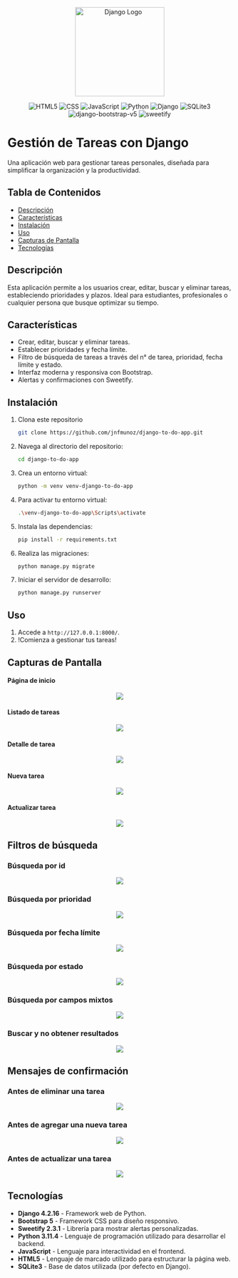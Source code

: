 <p align="center">
  <img src="screenshots/django-logo.png" alt="Django Logo" width="200">
</p>

<div align="center">
		
![HTML5](https://img.shields.io/badge/HTML5-E34F26?style=flat&logo=html5&logoColor=white) ![CSS](https://img.shields.io/badge/CSS-3-blue) ![JavaScript](https://img.shields.io/badge/JavaScript-ES6-yellow) ![Python](https://img.shields.io/badge/Python-3.11.4-blue) ![Django](https://img.shields.io/badge/Django-4.2.16-green) ![SQLite3](https://img.shields.io/badge/SQLite-3.39-blue) ![django-bootstrap-v5](https://img.shields.io/badge/django--bootstrap--v5-1.0.11-blueviolet) ![sweetify](https://img.shields.io/badge/sweetify-2.3.1-yellow)   
 
</div> 

# Gestión de Tareas con Django
Una aplicación web para gestionar tareas personales, diseñada para simplificar la organización y la productividad.
## Tabla de Contenidos
- [Descripción](#descripción)
- [Características](#características)
- [Instalación](#instalación)
- [Uso](#uso)
- [Capturas de Pantalla](#capturas-de-pantalla)
- [Tecnologías](#tecnologías)

## Descripción
Esta aplicación permite a los usuarios crear, editar, buscar y eliminar tareas, estableciendo prioridades y plazos. Ideal para estudiantes, profesionales o cualquier persona que busque optimizar su tiempo.

## Características
- Crear, editar, buscar y eliminar tareas.
- Establecer prioridades y fecha límite.
- Filtro de búsqueda de tareas a través del n° de tarea, prioridad, fecha límite y estado.
- Interfaz moderna y responsiva con Bootstrap.
- Alertas y confirmaciones con Sweetify.

## Instalación
1. Clona este repositorio
	```bash
	git clone https://github.com/jnfmunoz/django-to-do-app.git
 	```

2. Navega al directorio del repositorio:
	``` bash
   	cd django-to-do-app
	```     
3. Crea un entorno virtual:
	```bash
	python -m venv venv-django-to-do-app
 	```    
4. Para activar tu entorno virtual:
	```bash
	.\venv-django-to-do-app\Scripts\activate
	```	
5. Instala las dependencias:
	```bash
	pip install -r requirements.txt
	```
6. Realiza las migraciones:
	```bash
   	python manage.py migrate
	```
7. Iniciar el servidor de desarrollo:
	```bash
	python manage.py runserver
	```
## Uso
1. Accede a `http://127.0.0.1:8000/`.
2. !Comienza a gestionar tus tareas!

## Capturas de Pantalla

#### Página de inicio
<p align="center">
  <img src="screenshots\index.PNG">
</p>

#### Listado de tareas
<p align="center">
  <img src="screenshots\task-list.PNG">
</p>

#### Detalle de tarea
<p align="center">
  <img src="screenshots\task-detail.PNG">
</p>

#### Nueva tarea
<p align="center">
  <img src="screenshots\new-task.PNG">
</p>

#### Actualizar tarea
<p align="center">
  <img src="screenshots\update-task.PNG">
</p>

## Filtros de búsqueda

### Búsqueda por id
<p align="center">
  <img src="screenshots\search-task-by-id.PNG">
</p>

### Búsqueda por prioridad
<p align="center">
  <img src="screenshots\search-task-by-priority.PNG">
</p>

### Búsqueda por fecha límite
<p align="center">
  <img src="screenshots\search-task-by-deadline.PNG">
</p>

### Búsqueda por estado
<p align="center">
  <img src="screenshots\search-task-by-status.PNG">
</p>

### Búsqueda por campos mixtos
<p align="center">
  <img src="screenshots\search-task-mixed.PNG">
</p>

### Buscar y no obtener resultados
<p align="center">
  <img src="screenshots\search-task-no-results.PNG">
</p>

## Mensajes de confirmación
### Antes de eliminar una tarea
<p align="center">
  <img src="screenshots\delete-task-confirm-message.PNG">
</p>

### Antes de agregar una nueva tarea
<p align="center">
  <img src="screenshots\new-task-confirm-message.PNG">
</p>

### Antes de actualizar una tarea
<p align="center">
  <img src="screenshots\update-task-confirm-message.PNG">
</p>

## Tecnologías
- **Django 4.2.16** - Framework web de Python.
- **Bootstrap 5** - Framework CSS para diseño responsivo.
- **Sweetify 2.3.1** - Librería para mostrar alertas personalizadas.
- **Python 3.11.4** - Lenguaje de programación utilizado para desarrollar el backend.
- **JavaScript** - Lenguaje para interactividad en el frontend.
- **HTML5** - Lenguaje de marcado utilizado para estructurar la página web.
- **SQLite3** - Base de datos utilizada (por defecto en Django).
